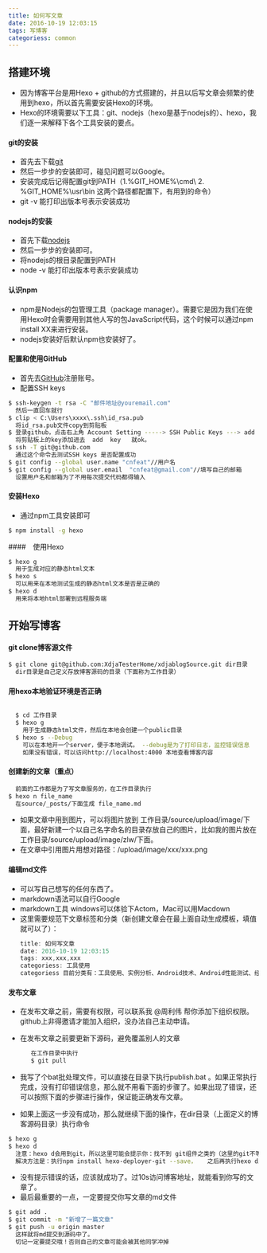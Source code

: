 ```yaml
---
title: 如何写文章
date: 2016-10-19 12:03:15
tags: 写博客
categoriess: common
---
```

## 搭建环境
- 因为博客平台是用Hexo + github的方式搭建的，并且以后写文章会频繁的使用到hexo，所以首先需要安装Hexo的环境。
- Hexo的环境需要以下工具：git、nodejs（hexo是基于nodejs的）、hexo，我们逐一来解释下各个工具安装的要点。

#### git的安装
- 首先去下载[git](https://git-scm.com/downloads)
- 然后一步步的安装即可，碰见问题可以Google。
- 安装完成后记得配置git到PATH（1.%GIT_HOME%\cmd\  2. %GIT_HOME%\usr\bin 这两个路径都配置下，有用到的命令）
- git -v 能打印出版本号表示安装成功

#### nodejs的安装
- 首先下载[nodejs](https://nodejs.org/en/)
- 然后一步步的安装即可。
- 将nodejs的根目录配置到PATH
- node -v 能打印出版本号表示安装成功

#### 认识npm
- npm是Nodejs的包管理工具（package manager）。需要它是因为我们在使用Hexo时会需要用到其他人写的包JavaScript代码，这个时候可以通过npm install XX来进行安装。
- nodejs安装好后默认npm也安装好了。

#### 配置和使用GitHub
- 首先去[GitHub](http://www.github.com/)注册账号。
- 配置SSH keys

``` bash
$ ssh-keygen -t rsa -C "邮件地址@youremail.com"
  然后一直回车就行
$ clip < C:\Users\xxxx\.ssh\id_rsa.pub
  将id_rsa.pub文件copy到剪贴板
$ 登录github，点击右上角 Account Setting -----> SSH Public Keys ---> add another public keys   
  将剪贴板上的key添加进去  add  key   就ok。
$ ssh -T git@github.com
  通过这个命令去测试SSH keys 是否配置成功
$ git config --global user.name "cnfeat"//用户名
$ git config --global user.email  "cnfeat@gmail.com"//填写自己的邮箱
  设置用户名和邮箱为了不用每次提交代码都得输入
```
#### 安装Hexo
- 通过npm工具安装即可

``` bash
$ npm install -g hexo
```
####　使用Hexo
```bash
$ hexo g
  用于生成对应的静态html文本
$ hexo s
  可以用来在本地测试生成的静态html文本是否是正确的
$ hexo d
  用来将本地html部署到远程服务端
```
## 开始写博客
#### git clone博客源文件
```bash
$ git clone git@github.com:XdjaTesterHome/xdjablogSource.git dir目录
  dir目录是自己定义存放博客源码的目录（下面称为工作目录）
```

#### 用hexo本地验证环境是否正确
```bash

  $ cd 工作目录
  $ hexo g
    用于生成静态html文件，然后在本地会创建一个public目录
  $ hexo s --Debug
    可以在本地开一个server，便于本地调试。 --debug是为了打印日志，监控错误信息
    如果没有错误，可以访问http://localhost:4000 本地查看博客内容
```
#### 创建新的文章（重点）
  ```bash
    前面的工作都是为了写文章服务的，在工作目录执行
  $ hexo n file_name
    在source/_posts/下面生成 file_name.md
  ```
- 如果文章中用到图片，可以将图片放到 工作目录/source/upload/image/下面，最好新建一个以自己名字命名的目录存放自己的图片，比如我的图片放在工作目录/source/upload/image/zlw/下面。  
- 在文章中引用图片用想对路径：/upload/image/xxx/xxx.png

#### 编辑md文件
- 可以写自己想写的任何东西了。
- markdown语法可以自行Google
- markdown工具 windows可以体验下Actom，Mac可以用Macdown
- 这里需要规范下文章标签和分类（新创建文章会在最上面自动生成模板，填值就可以了）：
  ```java
  title: 如何写文章
  date: 2016-10-19 12:03:15
  tags: xxx,xxx,xxx
  categoriess: 工具使用
  categoriess 目前分类有：工具使用、实例分析、Android技术、Android性能测试、经验分享
  ```

#### 发布文章
- 在发布文章之前，需要有权限，可以联系我 @周利伟 帮你添加下组织权限。github上非得邀请才能加入组织，没办法自己主动申请。
- 在发布文章之前要更新下源码，避免覆盖别人的文章

  ```bash
     在工作目录中执行
     $ git pull
  ```
- 我写了个bat批处理文件，可以直接在目录下执行publish.bat 。如果正常执行完成，没有打印错误信息，那么就不用看下面的步骤了。如果出现了错误，还可以按照下面的步骤进行操作，保证能正确发布文章。
- 如果上面这一步没有成功，那么就继续下面的操作，在dir目录（上面定义的博客源码目录）执行命令
```bash
$ hexo g
$ hexo d
  注意：hexo d会用到git，所以这里可能会提示你：找不到 git组件之类的（这里的git不等同于我们前面安装的git，是hexo的git组件）
  解决方法是：执行npm install hexo-deployer-git --save，   之后再执行hexo d即可。
```
- 没有提示错误的话，应该就成功了。过10s访问博客地址，就能看到你写的文章了。
- 最后最重要的一点，一定要提交你写文章的md文件
```bash
$ git add .
$ git commit -m "新增了一篇文章"
$ git push -u origin master
  这样就将md提交到源码中了。
  切记一定要提交哦！否则自己的文章可能会被其他同学冲掉
```
